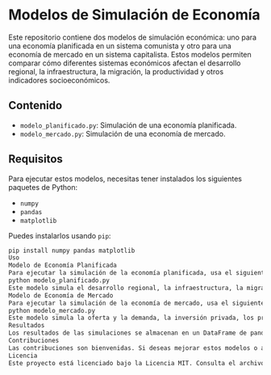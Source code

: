 # Modelos de Simulación de Economía

Este repositorio contiene dos modelos de simulación económica: uno para una economía planificada en un sistema comunista y otro para una economía de mercado en un sistema capitalista. Estos modelos permiten comparar cómo diferentes sistemas económicos afectan el desarrollo regional, la infraestructura, la migración, la productividad y otros indicadores socioeconómicos.

## Contenido

- `modelo_planificado.py`: Simulación de una economía planificada.
- `modelo_mercado.py`: Simulación de una economía de mercado.

## Requisitos

Para ejecutar estos modelos, necesitas tener instalados los siguientes paquetes de Python:

- `numpy`
- `pandas`
- `matplotlib`

Puedes instalarlos usando `pip`:

```sh
pip install numpy pandas matplotlib
Uso
Modelo de Economía Planificada
Para ejecutar la simulación de la economía planificada, usa el siguiente comando:
python modelo_planificado.py
Este modelo simula el desarrollo regional, la infraestructura, la migración interna, la productividad y otros indicadores en una economía planificada.
Modelo de Economía de Mercado
Para ejecutar la simulación de la economía de mercado, usa el siguiente comando:
python modelo_mercado.py
Este modelo simula la oferta y la demanda, la inversión privada, los precios y la producción en una economía de mercado.
Resultados
Los resultados de las simulaciones se almacenan en un DataFrame de pandas y se visualizan mediante gráficos. Cada modelo genera gráficos que muestran la evolución de diferentes indicadores a lo largo del tiempo.
Contribuciones
Las contribuciones son bienvenidas. Si deseas mejorar estos modelos o agregar nuevas funcionalidades, por favor, abre un issue o envía un pull request.
Licencia
Este proyecto está licenciado bajo la Licencia MIT. Consulta el archivo LICENSE para más detalles.

